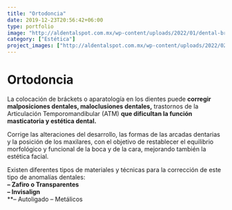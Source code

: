 ```yaml
---
title: "Ortodoncia"
date: 2019-12-23T20:56:42+06:00
type: portfolio
image: "http://aldentalspot.com.mx/wp-content/uploads/2022/01/dental-braces-in-happy-woman-s-mouths-who-shows-by-finger-on-brackets-on-the-teeth-after-whitening-self-ligating-brackets-with-metal-ties-and-gray-elastics-or-rubber-bands-for-perfect-smile-1024x683.jpg"
category: ["Estética"]
project_images: ["http://aldentalspot.com.mx/wp-content/uploads/2022/02/11_Img_DentalSpot--1024x768.png"]
---
```


# Ortodoncia

La colocación de bráckets o aparatología en los dientes puede **corregir malposiciones dentales, maloclusiones dentales,** trastornos de la Articulación Temporomandibular (ATM) **que dificultan la función masticatoria y estética dental.**

Corrige las alteraciones del desarrollo, las formas de las arcadas dentarias y la posición de los maxilares, con el objetivo de restablecer el equilibrio morfológico y funcional de la boca y de la cara, mejorando también la estética facial.

Existen diferentes tipos de materiales y técnicas para la corrección de este tipo de anomalías dentales:  
**– Zafiro o Transparentes**  
**– Invisalign**  
**– Autoligado
– Metálicos
